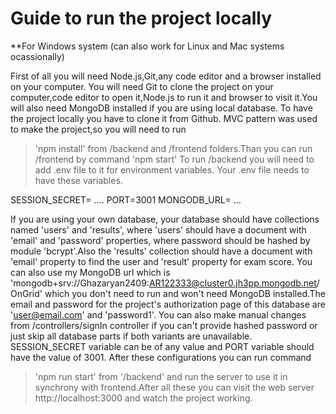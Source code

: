 # Guide to run the project locally

**For Windows system (can also work for Linux and Mac systems ocassionally)

First of all you will need Node.js,Git,any code editor and a browser installed on your computer.
You will need Git to clone the project on your computer,code editor to open it,Node.js to run it and browser to visit it.You will also need MongoDB installed if you are using local database.
To have the project locally you have to clone it from Github.
MVC pattern was used to make the project,so you will need to run   
 > 'npm install'
from /backend and /frontend folders.Than you can run /frontend by command 
 > 'npm start'
To run /backend you will need to add .env file to it for environment variables. Your .env file needs to have these variables.

SESSION_SECRET= .... 
PORT=3001
MONGODB_URL= ...

If you are using your own database, your database should have collections named 'users' 
and 'results', where 'users' should have a document with 'email' and 'password' properties,
where password should be hashed by module 'bcrypt'.Also the 'results' collection should have
a document with 'email' property to find the user and 'result' property for exam score. 
You can also use my MongoDB url which is
 'mongodb+srv://Ghazaryan2409:AR122333@cluster0.jh3pp.mongodb.net/OnGrid'
which you don't need to run and won't need MongoDB installed.The email and password for the project's authorization page of this database are 'user@email.com' and 'password1'.
You can also make manual changes from /controllers/signIn controller if you can't provide hashed password or just skip all database parts if both variants are unavailable.
SESSION_SECRET variable can be of any value and PORT variable should have the value of 3001.
After these configurations you can run command 
 >'npm run start'
from '/backend' and run the server to use it in synchrony with frontend.After all these
you can visit the web server 
http://localhost:3000
and watch the project working.